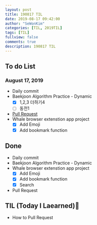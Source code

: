 ```yaml
---
layout: post
title: 190817 TIL
date: 2019-08-17 09:42:00
author: "SeWonKim"
categories: [TIL, 2019TIL]
tags: [TIL]
fullview: false
comments: true
description: 190817 TIL
---
```


## To do List

### August 17, 2019

- Daily commit
- Baekjoon Algorithm Practice - Dynamic
  - [x] 1,2,3 더하기4
  - [ ] 동전1
- [Pull Request](https://wayhome25.github.io/git/2017/07/08/git-first-pull-request-story/)
- Whale browser extenstion app project
  - [x] Add Emoji
  - [x] Add bookmark function

## Done

- Daily commit
- Baekjoon Algorithm Practice - Dynamic
- Whale browser extenstion app project
  - [x] Add Emoji
  - [x] Add bookmark function
  - [x] Search
- Pull Request

## TIL (Today I Laearned)🤔

- How to Pull Request
